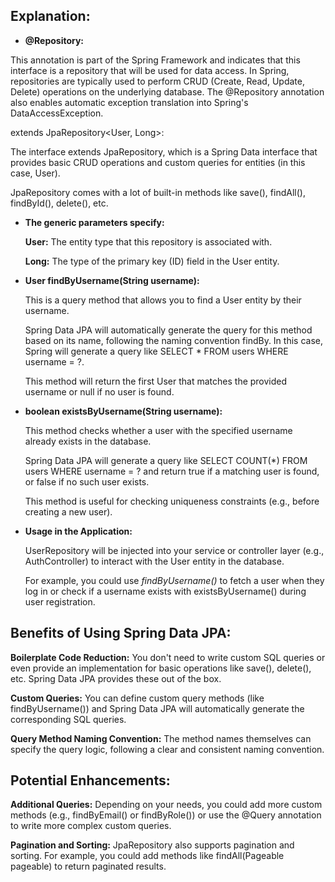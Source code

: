 ## Explanation:
- **@Repository:**

This annotation is part of the Spring Framework and indicates that this interface is a repository that will be used for data access. In Spring, repositories are typically used to perform CRUD (Create, Read, Update, Delete) operations on the underlying database. The @Repository annotation also enables automatic exception translation into Spring's DataAccessException.

extends JpaRepository<User, Long>:

The interface extends JpaRepository, which is a Spring Data interface that provides basic CRUD operations and custom queries for entities (in this case, User).

JpaRepository comes with a lot of built-in methods like save(), findAll(), findById(), delete(), etc.

- **The generic parameters specify:**

    **User:** The entity type that this repository is associated with.

    **Long:** The type of the primary key (ID) field in the User entity.

- **User findByUsername(String username):**

    This is a query method that allows you to find a User entity by their username.

    Spring Data JPA will automatically generate the query for this method based on its name, following the naming convention findBy<fieldName>. In this case, Spring will generate a query like SELECT * FROM users WHERE username = ?.

    This method will return the first User that matches the provided username or null if no user is found.

- **boolean existsByUsername(String username):**

    This method checks whether a user with the specified username already exists in the database.

    Spring Data JPA will generate a query like SELECT COUNT(*) FROM users WHERE username = ? and return true if a matching user is found, or false if no such user exists.

    This method is useful for checking uniqueness constraints (e.g., before creating a new user).

- **Usage in the Application:**

  UserRepository will be injected into your service or controller layer (e.g., AuthController) to interact with the User entity in the database.

    For example, you could use *findByUsername()* to fetch a user when they log in or check if a username exists with existsByUsername() during user registration.

## Benefits of Using Spring Data JPA:

**Boilerplate Code Reduction:** You don't need to write custom SQL queries or even provide an implementation for basic operations like save(), delete(), etc. Spring Data JPA provides these out of the box.

**Custom Queries:** You can define custom query methods (like findByUsername()) and Spring Data JPA will automatically generate the corresponding SQL queries.

**Query Method Naming Convention:** The method names themselves can specify the query logic, following a clear and consistent naming convention.

## Potential Enhancements:
**Additional Queries:** Depending on your needs, you could add more custom methods (e.g., findByEmail() or findByRole()) or use the @Query annotation to write more complex custom queries.

**Pagination and Sorting:** JpaRepository also supports pagination and sorting. For example, you could add methods like findAll(Pageable pageable) to return paginated results.